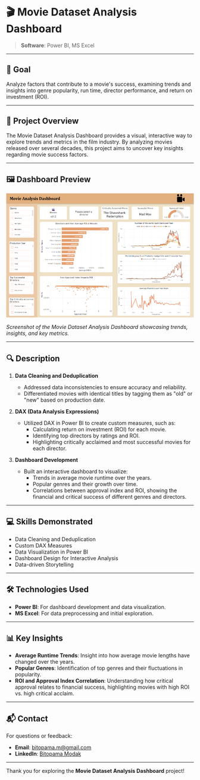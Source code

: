 # 🎬 **Movie Dataset Analysis Dashboard**

> **Software**: Power BI, MS Excel

---

## 🎯 **Goal**
Analyze factors that contribute to a movie's success, examining trends and insights into genre popularity, run time, director performance, and return on investment (ROI).

---

## 📖 **Project Overview**

The Movie Dataset Analysis Dashboard provides a visual, interactive way to explore trends and metrics in the film industry. By analyzing movies released over several decades, this project aims to uncover key insights regarding movie success factors.

---
## 🖼️ **Dashboard Preview**

![Dashboard Screenshot](https://github.com/Bitopama/Movie-Analysis-Dashboard/blob/main/Screenshot%202024-11-04%20223315.png)

*Screenshot of the Movie Dataset Analysis Dashboard showcasing trends, insights, and key metrics.*

---
## 🔍 **Description**

1. **Data Cleaning and Deduplication**  
   - Addressed data inconsistencies to ensure accuracy and reliability.
   - Differentiated movies with identical titles by tagging them as "old" or "new" based on production date.

2. **DAX (Data Analysis Expressions)**  
   - Utilized DAX in Power BI to create custom measures, such as:
     - Calculating return on investment (ROI) for each movie.
     - Identifying top directors by ratings and ROI.
     - Highlighting critically acclaimed and most successful movies for each director.

3. **Dashboard Development**  
   - Built an interactive dashboard to visualize:
     - Trends in average movie runtime over the years.
     - Popular genres and their growth over time.
     - Correlations between approval index and ROI, showing the financial and critical success of different genres and directors.

---

## 💻 **Skills Demonstrated**

- Data Cleaning and Deduplication
- Custom DAX Measures
- Data Visualization in Power BI
- Dashboard Design for Interactive Analysis
- Data-driven Storytelling

---

## 🛠 **Technologies Used**

- **Power BI**: For dashboard development and data visualization.
- **MS Excel**: For data preprocessing and initial exploration.

---

## 📊 **Key Insights**

- **Average Runtime Trends**: Insight into how average movie lengths have changed over the years.
- **Popular Genres**: Identification of top genres and their fluctuations in popularity.
- **ROI and Approval Index Correlation**: Understanding how critical approval relates to financial success, highlighting movies with high ROI vs. high critical acclaim.

---

## 📬 **Contact**

For questions or feedback:
- **Email**: bitopama.m@gmail.com
- **LinkedIn**: [Bitopama Modak](https://www.linkedin.com/in/bitopama-modak)

---

Thank you for exploring the **Movie Dataset Analysis Dashboard** project!
